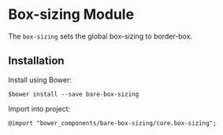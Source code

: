 # Box-sizing Module

The `box-sizing` sets the global box-sizing to border-box.

## Installation

Install using Bower:

    $bower install --save bare-box-sizing

Import into project:

    @import "bower_components/bare-box-sizing/core.box-sizing";
